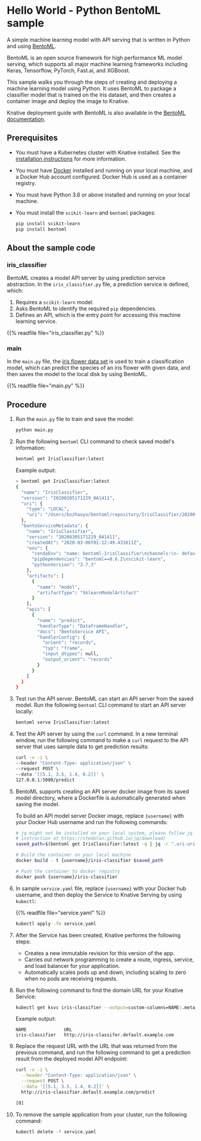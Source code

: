 # Hello World - Python BentoML sample

A simple machine learning model with API serving that is written in Python and
using [BentoML](https://github.com/bentoml/BentoML).

BentoML is an open source framework for high performance ML model serving, which supports all major machine learning frameworks including Keras, Tensorflow, PyTorch, Fast.ai, and XGBoost.

This sample walks you through the steps of creating and deploying a machine learning model using Python. It uses BentoML to package a classifier model that is trained on the Iris dataset, and then creates a container image and
deploy the image to Knative.

Knative deployment guide with BentoML is also available in the [BentoML documentation](https://docs.bentoml.org/en/latest/deployment/knative.html).

## Prerequisites

- You must have a Kubernetes cluster with Knative installed. See the [installation instructions](../../../../docs/admin/install/README.md) for more information.
- You must have [Docker](https://www.docker.com) installed and running on your local machine, and a Docker Hub account configured. Docker Hub is used as a container registry.
- You must have Python 3.6 or above installed and running on your local machine.
- You must install the `scikit-learn` and `bentoml` packages:

    ```bash
    pip install scikit-learn
    pip install bentoml
    ```

## About the sample code

### iris_classifier

BentoML creates a model API server by using prediction service abstraction. In the `iris_classifier.py` file, a prediction service is defined, which:

1. Requires a `scikit-learn` model.
1. Asks BentoML to identify the required `pip` dependencies.
3. Defines an API, which is the entry point for accessing this machine learning service.

{{% readfile file="iris_classifier.py" %}}

### main

In the `main.py` file, the [iris flower data set](https://en.wikipedia.org/wiki/Iris_flower_data_set) is used to train a classification model, which can predict the species of an iris flower with given data, and then saves the model to the local disk by using BentoML.

{{% readfile file="main.py" %}}

## Procedure

1. Run the `main.py` file to train and save the model:

    ```bash
    python main.py
    ```

1. Run the following `bentoml` CLI command to check saved model's information:

    ```bash
    bentoml get IrisClassifier:latest
    ```

    Example output:

    ```bash
    > bentoml get IrisClassifier:latest
    {
      "name": "IrisClassifier",
      "version": "20200305171229_0A1411",
      "uri": {
        "type": "LOCAL",
        "uri": "/Users/bozhaoyu/bentoml/repository/IrisClassifier/20200305171229_0A1411"
      },
      "bentoServiceMetadata": {
        "name": "IrisClassifier",
        "version": "20200305171229_0A1411",
        "createdAt": "2020-03-06T01:12:49.431011Z",
        "env": {
          "condaEnv": "name: bentoml-IrisClassifier\nchannels:\n- defaults\ndependencies:\n- python=3.7.3\n- pip\n",
          "pipDependencies": "bentoml==0.6.2\nscikit-learn",
          "pythonVersion": "3.7.3"
        },
        "artifacts": [
          {
            "name": "model",
            "artifactType": "SklearnModelArtifact"
          }
        ],
        "apis": [
          {
            "name": "predict",
            "handlerType": "DataframeHandler",
            "docs": "BentoService API",
            "handlerConfig": {
              "orient": "records",
              "typ": "frame",
              "input_dtypes": null,
              "output_orient": "records"
            }
          }
        ]
      }
    }
    ```

1. Test run the API server. BentoML can start an API server from the saved model. Run the following `bentoml` CLI command to start an API server locally:

    ```bash
    bentoml serve IrisClassifier:latest
    ```

1. Test the API server by using the `curl` command. In a new terminal window, run the following command to make a `curl` request to the API server that uses sample data to get prediction results:

    ```bash
    curl -v -i \
    --header "Content-Type: application/json" \
    --request POST \
    --data '[[5.1, 3.5, 1.4, 0.2]]' \
    127.0.0.1:5000/predict
    ```

1. BentoML supports creating an API server docker image from its saved model directory, where a Dockerfile is automatically generated when saving the model.

    To build an API model server Docker image, replace `{username}` with your Docker Hub username and run the following commands:

    ```bash
    # jq might not be installed on your local system, please follow jq install
    # instruction at https://stedolan.github.io/jq/download/
    saved_path=$(bentoml get IrisClassifier:latest -q | jq -r ".uri.uri")

    # Build the container on your local machine
    docker build - t {username}/iris-classifier $saved_path

    # Push the container to docker registry
    docker push {username}/iris-classifier
    ```

1. In sample `service.yaml` file, replace `{username}` with your Docker hub username, and then deploy the Service to Knative Serving by using `kubectl`:

    {{% readfile file="service.yaml" %}}

    ```bash
    kubectl apply -fe service.yaml
    ```

1. After the Service has been created, Knative performs the following steps:

    - Creates a new immutable revision for this version of the app.
    - Carries out network programming to create a route, ingress, service, and load balancer for your application.
    - Automatically scales pods up and down, including scaling to zero when no pods are receiving requests.

1. Run the following command to find the domain URL for your Knative Service:

    ```bash
    kubectl get ksvc iris-classifier --output=custom-columns=NAME:.metadata.name,URL:.status.url
    ```

    Example output:

    ```
    NAME              URL
    iris-classifier   http://iris-classifer.default.example.com
    ```

1. Replace the request URL with the URL that was returned from the previous command, and run the following command to get a prediction result from the deployed model API endpoint:

    ```bash
    curl -v -i \
      --header "Content-Type: application/json" \
      --request POST \
      --data '[[5.1, 3.5, 1.4, 0.2]]' \
      http://iris-classifier.default.example.com/predict

    [0]
    ```

1. To remove the sample application from your cluster, run the following command:

    ```bash
    kubectl delete -f service.yaml
    ```
